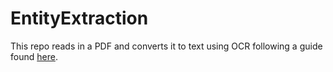 # EntityExtraction

This repo reads in a PDF and converts it to text using OCR following a guide found [here](<https://www.geeksforgeeks.org/python-reading-contents-of-pdf-using-ocr-optical-character-recognition/>).